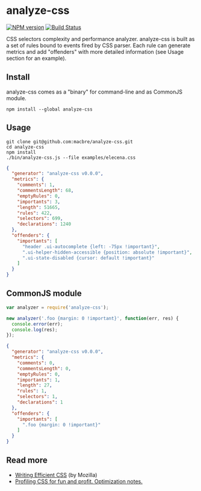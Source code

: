 analyze-css
===========

[![NPM version](https://badge.fury.io/js/analyze-css.png)](http://badge.fury.io/js/analyze-css)
[![Build Status](https://api.travis-ci.org/macbre/analyze-css.png)](http://travis-ci.org/macbre/analyze-css)

CSS selectors complexity and performance analyzer. analyze-css is built as a set of rules bound to events fired by CSS parser. Each rule can generate metrics and add "offenders" with more detailed information (see Usage section for an example).

## Install

analyze-css comes as a "binary" for command-line and as CommonJS module.

```
npm install --global analyze-css
```

## Usage

```
git clone git@github.com:macbre/analyze-css.git
cd analyze-css
npm install
./bin/analyze-css.js --file examples/elecena.css
```

```json
{
  "generator": "analyze-css v0.0.0",
  "metrics": {
    "comments": 1,
    "commentsLength": 68,
    "emptyRules": 0,
    "importants": 3,
    "length": 51665,
    "rules": 422,
    "selectors": 699,
    "declarations": 1240
  },
  "offenders": {
    "importants": [
      "header .ui-autocomplete {left: -75px !important}",
      ".ui-helper-hidden-accessible {position: absolute !important}",
      ".ui-state-disabled {cursor: default !important}"
    ]
  }
}
```

## CommonJS module

```js
var analyzer = require('analyze-css');

new analyzer('.foo {margin: 0 !important}', function(err, res) {
  console.error(err);
  console.log(res);
});

```
```json
{
  "generator": "analyze-css v0.0.0",
  "metrics": {
    "comments": 0,
    "commentsLength": 0,
    "emptyRules": 0,
    "importants": 1,
    "length": 27,
    "rules": 1,
    "selectors": 1,
    "declarations": 1
  },
  "offenders": {
    "importants": [
      ".foo {margin: 0 !important}"
    ]
  }
}
```

## Read more

* [Writing Efficient CSS](http://developer.mozilla.org/en/Writing_Efficient_CSS) (by Mozilla)
* [Profiling CSS for fun and profit. Optimization notes.](http://perfectionkills.com/profiling-css-for-fun-and-profit-optimization-notes/)
